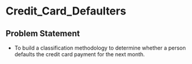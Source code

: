 # Credit_Card_Defaulters

## Problem Statement
- To build a classification methodology to determine whether a person defaults the credit card payment for the next month. 
